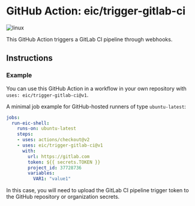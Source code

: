 # GitHub Action: eic/trigger-gitlab-ci
![linux](https://github.com/eic/trigger-gitlab-ci/workflows/test/badge.svg)

This GitHub Action triggers a GitLab CI pipeline through webhooks.

## Instructions

### Example

You can use this GitHub Action in a workflow in your own repository with `uses: eic/trigger-gitlab-ci@v1`.

A minimal job example for GitHub-hosted runners of type `ubuntu-latest`:
```yaml
jobs:
  run-eic-shell:
    runs-on: ubuntu-latest
    steps:
    - uses: actions/checkout@v2
    - uses: eic/trigger-gitlab-ci@v1
      with:
        url: https://gitlab.com
        token: ${{ secrets.TOKEN }}
        project_id: 37728736
        variables:
          VAR1: "value1"
```

In this case, you will need to upload the GitLab CI pipeline trigger token to the GitHub repository or organization secrets.
